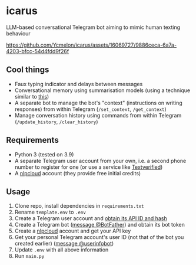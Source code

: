 # icarus

LLM-based conversational Telegram bot aiming to mimic human texting behaviour

https://github.com/Ycmelon/icarus/assets/16069727/9886ceca-6a7a-4203-bfcc-54d4fdd9f26f

## Cool things

- Faux typing indicator and delays between messages
- Conversational memory using summarisation models (using a technique similar to [this](https://www.pinecone.io/learn/series/langchain/langchain-conversational-memory/))
- A separate bot to manage the bot's "context" (instructions on writing responses) from within Telegram (`/set_context`, `/get_context`)
- Manage conversation history using commands from within Telegram (`/update_history`, `/clear_history`)

## Requirements

- Python 3 (tested on 3.9)
- A separate Telegram user account from your own, i.e. a second phone number to register for one (or use a service like [Textverified](https://www.textverified.com/))
- A [nlpcloud](https://nlpcloud.com/) account (they provide free initial credits)

## Usage

1. Clone repo, install dependencies in `requirements.txt`
2. Rename `template.env` to `.env`
3. Create a Telegram user account and [obtain its API ID and hash](https://docs.telethon.dev/en/stable/basic/signing-in.html)
4. Create a Telegram bot ([message @BotFather](https://t.me/botfather)) and obtain its bot token
5. Create a [nlpcloud](https://nlpcloud.com/) account and get your API key
6. Get your personal Telegram account's user ID (not that of the bot you created earlier) ([message @userinfobot](https://t.me/userinfobot))
7. Update `.env` with all above information
8. Run `main.py`
